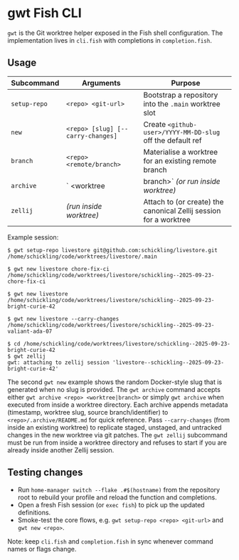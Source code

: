 # gwt Fish CLI

`gwt` is the Git worktree helper exposed in the Fish shell configuration. The implementation lives in `cli.fish` with completions in `completion.fish`.

## Usage

| Subcommand   | Arguments                         | Purpose                                                     |
|--------------|-----------------------------------|-------------------------------------------------------------|
| `setup-repo` | `<repo> <git-url>`                | Bootstrap a repository into the `.main` worktree slot       |
| `new`        | `<repo> [slug] [--carry-changes]` | Create `<github-user>/YYYY-MM-DD-slug` off the default ref  |
| `branch`     | `<repo> <remote/branch>`          | Materialise a worktree for an existing remote branch        |
| `archive`    | `<repo> <worktree|branch>` *(or run inside worktree)* | Move a worktree under `.archive` and prune related metadata |
| `zellij`     | *(run inside worktree)*           | Attach to (or create) the canonical Zellij session for a worktree |

Example session:

```fish
$ gwt setup-repo livestore git@github.com:schickling/livestore.git
/home/schickling/code/worktrees/livestore/.main

$ gwt new livestore chore-fix-ci
/home/schickling/code/worktrees/livestore/schickling--2025-09-23-chore-fix-ci

$ gwt new livestore
/home/schickling/code/worktrees/livestore/schickling--2025-09-23-bright-curie-42

$ gwt new livestore --carry-changes
/home/schickling/code/worktrees/livestore/schickling--2025-09-23-valiant-ada-07

$ cd /home/schickling/code/worktrees/livestore/schickling--2025-09-23-bright-curie-42
$ gwt zellij
gwt: attaching to zellij session 'livestore--schickling--2025-09-23-bright-curie-42'
```

The second `gwt new` example shows the random Docker-style slug that is generated when no slug is provided.
The `gwt archive` command accepts either `gwt archive <repo> <worktree|branch>` or simply `gwt archive` when executed from inside a worktree directory. Each archive appends metadata (timestamp, worktree slug, source branch/identifier) to `<repo>/.archive/README.md` for quick reference.
Pass `--carry-changes` (from inside an existing worktree) to replicate staged, unstaged, and untracked changes in the new worktree via git patches.
The `gwt zellij` subcommand must be run from inside a worktree directory and refuses to start if you are already inside another Zellij session.

## Testing changes
- Run `home-manager switch --flake .#$(hostname)` from the repository root to rebuild your profile and reload the function and completions.
- Open a fresh Fish session (or `exec fish`) to pick up the updated definitions.
- Smoke-test the core flows, e.g. `gwt setup-repo <repo> <git-url>` and `gwt new <repo>`.

Note: keep `cli.fish` and `completion.fish` in sync whenever command names or flags change.
